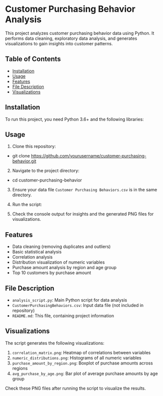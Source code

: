 # Customer Purchasing Behavior Analysis

This project analyzes customer purchasing behavior data using Python. It performs data cleaning, exploratory data analysis, and generates visualizations to gain insights into customer patterns.

## Table of Contents

- [Installation](#installation)
- [Usage](#usage)
- [Features](#features)
- [File Description](#file-description)
- [Visualizations](#visualizations)

## Installation

To run this project, you need Python 3.6+ and the following libraries:

## Usage

1. Clone this repository:

- git clone https://github.com/yourusername/customer-purchasing-behavior.git

2. Navigate to the project directory:

- cd customer-purchasing-behavior

3. Ensure your data file `Customer Purchasing Behaviors.csv` is in the same directory.

4. Run the script:

5. Check the console output for insights and the generated PNG files for visualizations.

## Features

- Data cleaning (removing duplicates and outliers)
- Basic statistical analysis
- Correlation analysis
- Distribution visualization of numeric variables
- Purchase amount analysis by region and age group
- Top 10 customers by purchase amount

## File Description

- `analysis_script.py`: Main Python script for data analysis
- `CustomerPurchasingBehaviors.csv`: Input data file (not included in repository)
- `README.md`: This file, containing project information

## Visualizations

The script generates the following visualizations:

1. `correlation_matrix.png`: Heatmap of correlations between variables
2. `numeric_distributions.png`: Histograms of all numeric variables
3. `purchase_amount_by_region.png`: Boxplot of purchase amounts across regions
4. `avg_purchase_by_age.png`: Bar plot of average purchase amounts by age group

Check these PNG files after running the script to visualize the results.